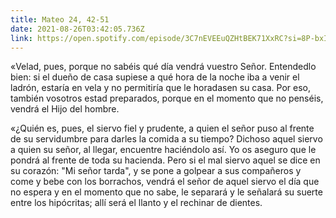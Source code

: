 ```yaml
---
title: Mateo 24, 42-51
date: 2021-08-26T03:42:05.736Z
link: https://open.spotify.com/episode/3C7nEVEEuQZHtBEK71XxRC?si=8P-bxINjTpSe0um48IxVIQ&utm_source=copy-link&dl_branch=1
---
```

«Velad, pues, porque no sabéis qué día vendrá vuestro Señor. Entendedlo bien: si el dueño de casa supiese a qué hora de la noche iba a venir el ladrón, estaría en vela y no permitiría que le horadasen su casa. Por eso, también vosotros estad preparados, porque en el momento que no penséis, vendrá el Hijo del hombre.

«¿Quién es, pues, el siervo fiel y prudente, a quien el señor puso al frente de su servidumbre para darles la comida a su tiempo? Dichoso aquel siervo a quien su señor, al llegar, encuentre haciéndolo así. Yo os aseguro que le pondrá al frente de toda su hacienda. Pero si el mal siervo aquel se dice en su corazón: "Mi señor tarda", y se pone a golpear a sus compañeros y come y bebe con los borrachos, vendrá el señor de aquel siervo el día que no espera y en el momento que no sabe, le separará y le señalará su suerte entre los hipócritas; allí será el llanto y el rechinar de dientes.